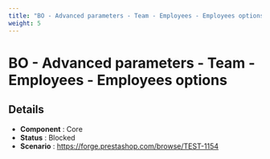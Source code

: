 ```yaml
---
title: "BO - Advanced parameters - Team - Employees - Employees options"
weight: 5
---
```


# BO - Advanced parameters - Team - Employees - Employees options
## Details
* **Component** : Core
* **Status** : Blocked
* **Scenario** : https://forge.prestashop.com/browse/TEST-1154
